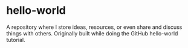 # hello-world
A repository where I store ideas, resources, or even share and discuss things with others. Originally built while doing the GitHub hello-world tutorial.
